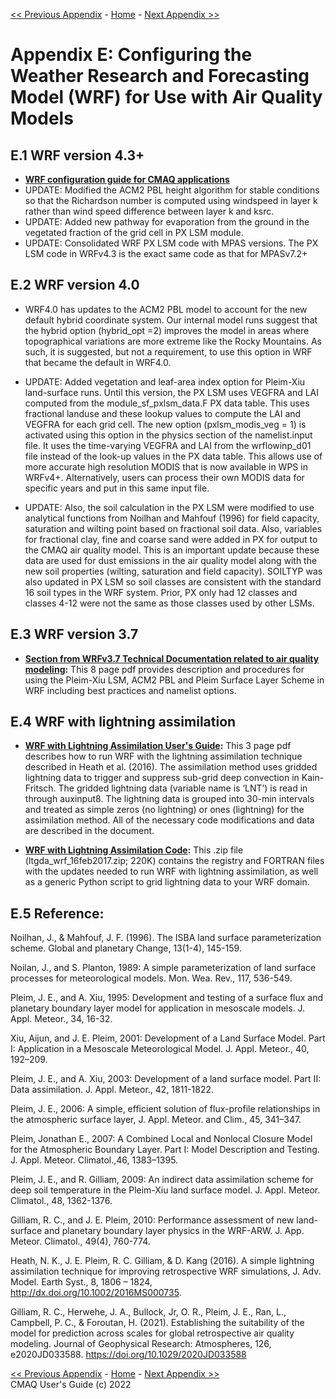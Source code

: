 <!-- BEGIN COMMENT -->

[<< Previous Appendix](CMAQ_UG_appendixD_parallel_implementation.md) - [Home](../README.md) - [Next Appendix >>](CMAQ_UG_appendixF_elmo_output.md)

<!-- END COMMENT -->

# Appendix E: Configuring the Weather Research and Forecasting Model (WRF) for Use with Air Quality Models 

## E.1 WRF version 4.3+

* **[WRF configuration guide for CMAQ applications](http://www2.mmm.ucar.edu/wrf/users/docs/PX-ACM.pdf)**
* UPDATE: Modified the ACM2 PBL height algorithm for stable conditions so that the Richardson number is computed using windspeed
in layer k rather than wind speed difference between layer k and ksrc.
* UPDATE: Added new pathway for evaporation from the ground in the vegetated fraction of the grid cell in PX LSM module.
* UPDATE: Consolidated WRF PX LSM code with MPAS versions. The PX LSM code in WRFv4.3 is the exact same code as that for MPASv7.2+


## E.2 WRF version 4.0

* WRF4.0 has updates to the ACM2 PBL model to account for the new default hybrid coordinate system. Our internal model runs suggest that the hybrid option (hybrid_opt =2) improves the model in areas where topographical variations are more extreme like the Rocky Mountains. As such, it is suggested, but not a requirement, to use this option in WRF that became the default in WRF4.0.

* UPDATE: Added vegetation and leaf-area index option for Pleim-Xiu land-surface runs. Until this version, the PX LSM uses VEGFRA and LAI computed from the module_sf_pxlsm_data.F PX data table. This uses fractional landuse and these lookup values to compute the LAI and VEGFRA for each grid cell. The new option (pxlsm_modis_veg = 1) is activated using this option in the physics section of the namelist.input file. It uses the time-varying VEGFRA and LAI from the wrflowinp_d01 file instead of the look-up values in the PX data table. This allows use of more accurate high resolution MODIS that is now available in WPS in WRFv4+. Alternatively, users can process their own MODIS data for specific years and put in this same input file.
* UPDATE: Also, the soil calculation in the PX LSM were modified to use analytical functions from Noilhan and Mahfouf (1996) for field capacity, saturation and wilting point based on fractional soil data. Also, variables for fractional clay, fine and coarse sand were added in PX for output to the CMAQ air quality model. This is an important update because these data are used for dust emissions in the air quality model along with the new soil properties (wilting, saturation and field capacity). SOILTYP was also updated in PX LSM so soil classes are consistent with the standard 16 soil types in the WRF system. Prior, PX only had 12 classes and classes 4-12 were not the same as those classes used by other LSMs.


## E.3 WRF version 3.7 
* **[Section from WRFv3.7 Technical Documentation related to air quality modeling](http://www2.mmm.ucar.edu/wrf/users/docs/PX-ACM.pdf):** This 8 page pdf provides description and procedures for using the Pleim-Xiu LSM, ACM2 PBL and Pleim Surface Layer Scheme in WRF including best practices and namelist options.

## E.4 WRF with lightning assimilation 
* **[WRF with Lightning Assimilation User's Guide](https://wcms.epa.gov/sites/production/files/2017-02/documents/wrf_with_ltga_userguide.pdf):** This 3 page pdf describes how to run WRF with the lightning assimilation technique described in Heath et al. (2016). 
The assimilation method uses gridded lightning data to trigger and suppress sub-grid deep convection in Kain-Fritsch. 
The gridded lightning data (variable name is ‘LNT’) is read in through auxinput8. The lightning data is grouped into 
30-min intervals and treated as simple zeros (no lightning) or ones (lightning) for the assimilation method. 
All of the necessary code modifications and data are described in the document.

* **[WRF with Lightning Assimilation Code](https://wcms.epa.gov/sites/production/files/2017-02/ltgda_wrf_16feb2017.zip):** This .zip file (ltgda_wrf_16feb2017.zip; 220K) contains the registry and FORTRAN files with the updates needed to run WRF with lightning assimilation, as well as a generic Python script to grid lightning data to your WRF domain.

## E.5 Reference:

Noilhan, J., & Mahfouf, J. F. (1996). The ISBA land surface parameterization scheme. Global and planetary Change, 13(1-4), 145-159.

Noilan, J., and S. Planton, 1989: A simple parameterization of land surface processes for meteorological models. Mon. Wea. Rev., 117, 536-549.

Pleim, J. E., and A. Xiu, 1995: Development and testing of a surface flux and planetary boundary layer model for application in mesoscale models. J. Appl. Meteor., 34, 16-32.

Xiu, Aijun, and J. E. Pleim, 2001: Development of a Land Surface Model. Part I: Application in a Mesoscale Meteorological Model. J. Appl. Meteor., 40, 192–209. 

Pleim, J. E., and A. Xiu, 2003: Development of a land surface model. Part II: Data assimilation. J. Appl. Meteor., 42, 1811-1822.

Pleim, J. E., 2006: A simple, efficient solution of flux-profile relationships in the atmospheric surface layer, J. Appl. Meteor. and Clim., 45, 341–347.

Pleim, Jonathan E., 2007: A Combined Local and Nonlocal Closure Model for the Atmospheric Boundary Layer. Part I: Model Description and Testing. J. Appl. Meteor. Climatol.,46, 1383–1395.

Pleim, J. E., and R. Gilliam, 2009: An indirect data assimilation scheme for deep soil temperature in the Pleim-Xiu land surface model. J. Appl. Meteor. Climatol., 48, 1362-1376.

Gilliam, R. C., and J. E. Pleim, 2010: Performance assessment of new land-surface and planetary boundary layer physics in the WRF-ARW. J. App. Meteor. Climatol., 49(4), 760-774.

Heath, N. K., J. E. Pleim, R. C. Gilliam, & D. Kang (2016). A simple lightning assimilation technique for improving retrospective WRF simulations, J. Adv. Model. Earth Syst., 8, 1806 – 1824, http://dx.doi.org/10.1002/2016MS000735.

Gilliam, R. C., Herwehe, J. A., Bullock, Jr, O. R., Pleim, J. E., Ran, L., Campbell, P. C., & Foroutan, H. (2021). Establishing the suitability of the model for prediction across scales for global retrospective air quality modeling. Journal of Geophysical Research: Atmospheres, 126, e2020JD033588. https://doi.org/10.1029/2020JD033588







<!-- BEGIN COMMENT -->

[<< Previous Appendix](CMAQ_UG_appendixD_parallel_implementation.md) - [Home](../README.md) - [Next Appendix >>](CMAQ_UG_appendixF_elmo_output.md) <br>
CMAQ User's Guide (c) 2022<br>
<!-- END COMMENT -->
